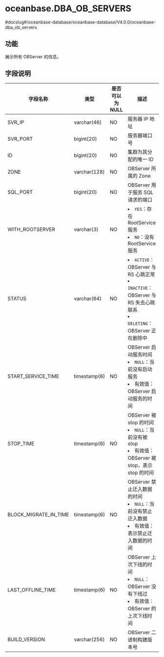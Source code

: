 oceanbase.DBA_OB_SERVERS 
=============================================
#docslug#/oceanbase-database/oceanbase-database/V4.0.0/oceanbase-dba_ob_servers


功能 
--------------------

展示所有 OBServer 的信息。

字段说明 
----------------------



|         字段名称          |      类型      | 是否可以为 NULL |                                                                                                           描述                                                                                                           |
|-----------------------|--------------|------------|------------------------------------------------------------------------------------------------------------------------------------------------------------------------------------------------------------------------|
| SVR_IP                | varchar(46)  | NO         | 服务器 IP 地址                                                                                                                                                                                                              |
| SVR_PORT              | bigint(20)   | NO         | 服务器端口号                                                                                                                                                                                                                 |
| ID                    | bigint(20)   | NO         | 集群为其分配的唯一 ID                                                                                                                                                                                                           |
| ZONE                  | varchar(128) | NO         | OBServer 所属的 Zone                                                                                                                                                                                                      |
| SQL_PORT              | bigint(20)   | NO         | OBServer 用于服务 SQL 请求的端口                                                                                                                                                                                                |
| WITH_ROOTSERVER       | varchar(3)   | NO         | <li> `YES`：存在 RootService 服务   <li> `NO`：没有 RootService 服务                                                                                |
| STATUS                | varchar(64)  | NO         | <li> `ACTIVE`：OBServer 与 RS 心跳正常   <li> `INACTIVE`：OBServer 与 RS 失去心跳联系   <li> `DELETING`：OBServer 正在删除中    |
| START_SERVICE_TIME    | timestamp(6) | NO         | OBServer 启动服务时间 <li> `NULL`：当前没有启动服务   <li> 有效值：OBServer 启动服务的时间                                                          |
| STOP_TIME             | timestamp(6) | NO         | OBServer 被 stop 的时间 <li> `NULL`：当前没有被 stop   <li> 有效值：OBServer 被 stop，表示 stop 的时间                                         |
| BLOCK_MIGRATE_IN_TIME | timestamp(6) | NO         | OBServer 禁止迁入数据的时间 <li> `NULL`：当前没有禁止迁入数据   <li> 有效值：表示禁止迁入数据的时间                                                          |
| LAST_OFFLINE_TIME     | timestamp(6) | NO         | OBServer 上次下线的时间 <li> `NULL`：OBServer 没有下线过   <li> 有效值：OBServer 的上次下线时间                                                   |
| BUILD_VERSION         | varchar(256) | NO         | OBServer 二进制构建版本号                                                                                                                                                                                                      |


